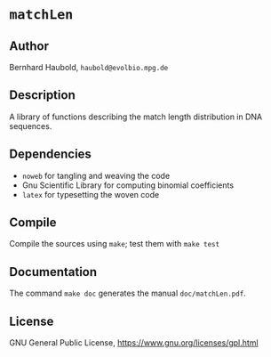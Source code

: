 # `matchLen`
## Author
Bernhard Haubold, `haubold@evolbio.mpg.de`
## Description
A library of functions describing the match length distribution in DNA sequences.
## Dependencies
* `noweb` for tangling and weaving the code
* Gnu Scientific Library for computing binomial coefficients
* `latex` for typesetting the woven code
## Compile
Compile the sources using `make`; test them with `make test`
## Documentation
The command `make doc` generates the manual `doc/matchLen.pdf`.
## License
GNU General Public License, https://www.gnu.org/licenses/gpl.html
